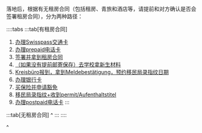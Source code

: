 落地后，根据有无租房合同（包括租房、青旅和酒店等，请提前和对方确认是否会签署租房合同），分为两种路径：

::::tabs
:::tab[有租房合同]
1. [办理Swisspass交通卡](21交通票.md)
2. [办理prepaid电话卡](22prepaid电话卡.md)
3. [签署并拿到租房合同](24找房租房.md)
4. [（如果没有提前邮寄保存）去学校拿新生材料](23学校注册.md)
5. [Kreisbüro报到，拿到Meldebestätigung，预约移民局录指纹日期](25Kreisbüro报到.md)
6. [办理银行卡](26瑞士银行卡.md)
7. [买保险并申请豁免](27保险及豁免.md)
8. [移民局录指纹+收到permit/Aufenthaltstitel](28移民局录指纹.md)
9. [办理postpaid电话卡](29Postpaid电话卡.md)
:::

:::tab[无租房合同]
^
:::
::::

^
